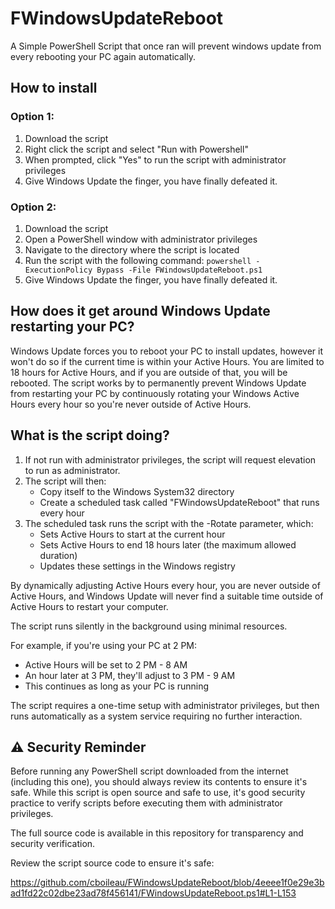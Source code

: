 # FWindowsUpdateReboot

A Simple PowerShell Script that once ran will prevent windows update from every rebooting your PC again automatically.

## How to install

### Option 1:
1. Download the script
2. Right click the script and select "Run with Powershell"
3. When prompted, click "Yes" to run the script with administrator privileges
4. Give Windows Update the finger, you have finally defeated it.

### Option 2:
1. Download the script
2. Open a PowerShell window with administrator privileges
3. Navigate to the directory where the script is located
4. Run the script with the following command: `powershell -ExecutionPolicy Bypass -File FWindowsUpdateReboot.ps1`
5. Give Windows Update the finger, you have finally defeated it.

## How does it get around Windows Update restarting your PC?

Windows Update forces you to reboot your PC to install updates, however it won't do so if the current time is within your Active Hours.
You are limited to 18 hours for Active Hours, and if you are outside of that, you will be rebooted.
The script works by to permanently prevent Windows Update from restarting your PC by continuously rotating your Windows Active Hours every hour so you're never outside of Active Hours.

## What is the script doing?

1. If not run with administrator privileges, the script will request elevation to run as administrator.
2. The script will then:
   - Copy itself to the Windows System32 directory
   - Create a scheduled task called "FWindowsUpdateReboot" that runs every hour
3. The scheduled task runs the script with the -Rotate parameter, which:
   - Sets Active Hours to start at the current hour
   - Sets Active Hours to end 18 hours later (the maximum allowed duration)
   - Updates these settings in the Windows registry

By dynamically adjusting Active Hours every hour, you are never outside of Active Hours, and Windows Update will never find a suitable time outside of Active Hours to restart your computer.

The script runs silently in the background using minimal resources.

For example, if you're using your PC at 2 PM:
- Active Hours will be set to 2 PM - 8 AM
- An hour later at 3 PM, they'll adjust to 3 PM - 9 AM
- This continues as long as your PC is running

The script requires a one-time setup with administrator privileges, but then runs automatically as a system service requiring no further interaction.

## ⚠️ Security Reminder

Before running any PowerShell script downloaded from the internet (including this one), you should always review its contents to ensure it's safe. While this script is open source and safe to use, it's good security practice to verify scripts before executing them with administrator privileges. 

The full source code is available in this repository for transparency and security verification.

Review the script source code to ensure it's safe:

https://github.com/cboileau/FWindowsUpdateReboot/blob/4eeee1f0e29e3bad1fd22c02dbe23ad78f456141/FWindowsUpdateReboot.ps1#L1-L153


